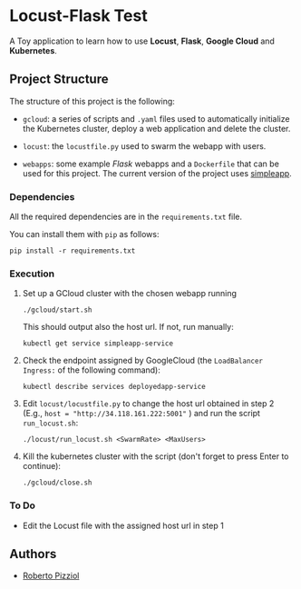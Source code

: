 # Locust-Flask Test

A Toy application to learn how to use **Locust**, **Flask**, **Google Cloud** and **Kubernetes**.

## Project Structure

The structure of this project is the following:

* `gcloud`: a series of scripts and `.yaml` files used to automatically initialize the Kubernetes cluster, deploy a web application and delete the cluster.

* `locust`: the `locustfile.py` used to swarm the webapp with users.

* `webapps`: some example *Flask* webapps and a `Dockerfile` that can be used for this project. The current version of the project uses [simpleapp](https://hub.docker.com/r/bistrulli/simpleapp).

### Dependencies

All the required dependencies are in the `requirements.txt` file.

You can install them with `pip` as follows:

```
pip install -r requirements.txt
```

### Execution

1. Set up a GCloud cluster with the chosen webapp running
   ```
   ./gcloud/start.sh
   ```
   This should output also the host url. If not, run manually:
   ```
   kubectl get service simpleapp-service
   ```
   
2. Check the endpoint assigned by GoogleCloud (the `LoadBalancer Ingress:` of the following command):

   ```
   kubectl describe services deployedapp-service
   ```

3. Edit `locust/locustfile.py` to change the host url obtained in step 2 (E.g., `host = "http://34.118.161.222:5001"` ) and run the script `run_locust.sh`:

   ```
   ./locust/run_locust.sh <SwarmRate> <MaxUsers>
   ```
  
4. Kill the kubernetes cluster with the script (don't forget to press Enter to continue):

   ```
   ./gcloud/close.sh
   ```
  
### To Do
* Edit the Locust file with the assigned host url in step 1

## Authors

* [Roberto Pizziol](https://github.com/rpizziol)
